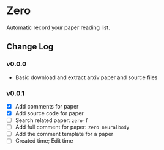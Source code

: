 # Zero

Automatic record your paper reading list.

## Change Log

### v0.0.0

- Basic download and extract arxiv paper and source files

### v0.0.1

- [x] Add comments for paper
- [x] Add source code for paper
- [ ] Search related paper: `zero-f`
- [ ] Add full comment for paper: `zero neuralbody`
- [ ] Add the comment template for a paper
- [ ] Created time; Edit time